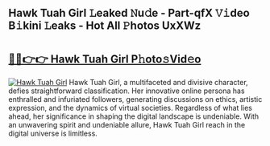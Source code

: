 ## Hawk Tuah Girl 𝙻eaked 𝙽u𝚍e - Part-qfX 𝚅𝚒deo B𝚒kini 𝙻eaks - Hot All 𝙿hotos UxXWz

# <h2><a href="http://ld39ft7.urlbe.top/?page=Hawk+Tuah+Girl">🔗🔗👉👉 Hawk Tuah Girl P𝚑oto𝚜Vid𝚎o</a></h2>

[![Hawk Tuah Girl](https://i.imgur.com/eBuTRDB.gif)](http://ld39ft7.urlbe.top/?page=Hawk+Tuah+Girl)
Hawk Tuah Girl, a multifaceted and divisive character, defies straightforward classification. Her innovative online persona has enthralled and infuriated followers, generating discussions on ethics, artistic expression, and the dynamics of virtual societies. Regardless of what lies ahead, her significance in shaping the digital landscape is undeniable. With an unwavering spirit and undeniable allure, Hawk Tuah Girl reach in the digital universe is limitless.
